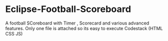# Eclipse-Football-Scoreboard
A football SCoreboard with Timer , Scorecard and various advanced features.
Only one file is attached so its easy to execute 
Codestack (HTML CSS JS) 
